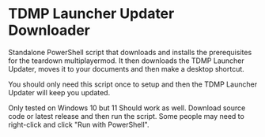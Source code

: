 # TDMP Launcher Updater Downloader
Standalone PowerShell script that downloads and installs the prerequisites for the teardown multiplayermod. It then downloads the TDMP Launcher Updater, moves it to your documents and then make a desktop shortcut.

You should only need this script once to setup and then the TDMP Launcher Updater will keep you updated.

Only tested on Windows 10 but 11 Should work as well. Download source code or latest release and then run the script. Some people may need to right-click and click "Run with PowerShell".


